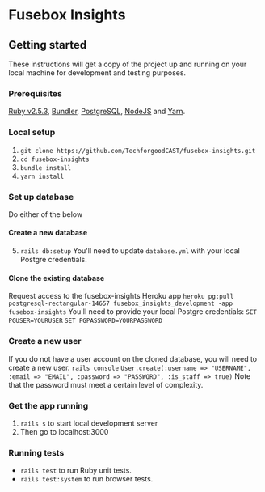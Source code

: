 # Fusebox Insights

## Getting started

These instructions will get a copy of the project up and running on your local machine for development and testing purposes.

### Prerequisites

[Ruby v2.5.3](https://www.ruby-lang.org), [Bundler](https://bundler.io/), [PostgreSQL](https://www.postgresql.org/), [NodeJS](https://nodejs.org/) and [Yarn](https://yarnpkg.com/).

### Local setup

1. `git clone https://github.com/TechforgoodCAST/fusebox-insights.git`
2. `cd fusebox-insights`
3. `bundle install`
4. `yarn install`

### Set up database

Do either of the below

#### Create a new database
5. `rails db:setup`
You'll need to update `database.yml` with your local Postgre credentials.

#### Clone the existing database
Request access to the fusebox-insights Heroku app
`heroku pg:pull postgresql-rectangular-14657 fusebox_insights_development -app fusebox-insights`
You'll need to provide your local Postgre credentials:
`SET PGUSER=YOURUSER`
`SET PGPASSWORD=YOURPASSWORD`

### Create a new user

If you do not have a user account on the cloned database, you will need to create a new user.
`rails console`
`User.create(:username => "USERNAME", :email => "EMAIL", :password => "PASSWORD", :is_staff => true)`
Note that the password must meet a certain level of complexity.

### Get the app running

1. `rails s` to start local development server
2. Then go to localhost:3000

### Running tests

- `rails test` to run Ruby unit tests.
- `rails test:system` to run browser tests.
